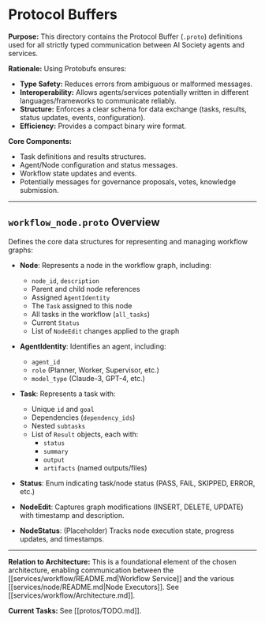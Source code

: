 # Protocol Buffers

**Purpose:** This directory contains the Protocol Buffer (`.proto`) definitions used for all strictly typed communication between AI Society agents and services.

**Rationale:** Using Protobufs ensures:
*   **Type Safety:** Reduces errors from ambiguous or malformed messages.
*   **Interoperability:** Allows agents/services potentially written in different languages/frameworks to communicate reliably.
*   **Structure:** Enforces a clear schema for data exchange (tasks, results, status updates, events, configuration).
*   **Efficiency:** Provides a compact binary wire format.

**Core Components:**
*   Task definitions and results structures.
*   Agent/Node configuration and status messages.
*   Workflow state updates and events.
*   Potentially messages for governance proposals, votes, knowledge submission.

---

## `workflow_node.proto` Overview

Defines the core data structures for representing and managing workflow graphs:

- **Node**: Represents a node in the workflow graph, including:
  - `node_id`, `description`
  - Parent and child node references
  - Assigned `AgentIdentity`
  - The `Task` assigned to this node
  - All tasks in the workflow (`all_tasks`)
  - Current `Status`
  - List of `NodeEdit` changes applied to the graph

- **AgentIdentity**: Identifies an agent, including:
  - `agent_id`
  - `role` (Planner, Worker, Supervisor, etc.)
  - `model_type` (Claude-3, GPT-4, etc.)

- **Task**: Represents a task with:
  - Unique `id` and `goal`
  - Dependencies (`dependency_ids`)
  - Nested `subtasks`
  - List of `Result` objects, each with:
    - `status`
    - `summary`
    - `output`
    - `artifacts` (named outputs/files)

- **Status**: Enum indicating task/node status (PASS, FAIL, SKIPPED, ERROR, etc.)

- **NodeEdit**: Captures graph modifications (INSERT, DELETE, UPDATE) with timestamp and description.

- **NodeStatus**: (Placeholder) Tracks node execution state, progress updates, and timestamps.

---

**Relation to Architecture:** This is a foundational element of the chosen architecture, enabling communication between the [[services/workflow/README.md|Workflow Service]] and the various [[services/node/README.md|Node Executors]]. See [[services/workflow/Architecture.md]].

**Current Tasks:** See [[protos/TODO.md]].
